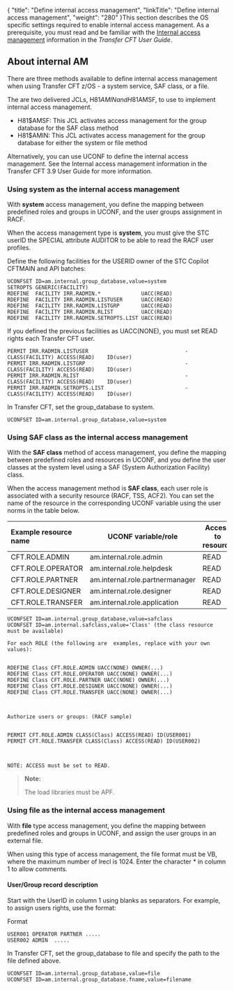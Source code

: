 {
    "title": "Define internal access management",
    "linkTitle": "Define internal access management",
    "weight": "280"
}This section describes the OS specific settings required to enable internal access management. As a prerequisite, you must read and be familiar with the [Internal access management](https://docs.axway.com/bundle/TransferCFT_38_UsersGuide_allOS_en_HTML5/page/Content/internal_access_mgt/internal_a_m_start_here.htm) information in the *Transfer CFT User Guide*.

## About internal AM

There are three methods available to define internal access management when using Transfer CFT z/OS - a system service, SAF class, or a file.

The are two delivered JCLs, H81$AMIN and H81$AMSF, to use to implement internal access management.

-   H81$AMSF: This JCL activates access management for the group database for the SAF class method
-   H81$AMIN: This JCL activates access management for the group database for either the system or file method

Alternatively, you can use UCONF to define the internal access management. See the Internal access management information in the Transfer CFT <span class="mc-variable axway_variables.Component_Version variable">3.9</span> <span class="mc-variable suite_variables.DocTypeUser variable">User Guide</span> for more information.

### Using system as the internal access management

With **system** access management, you define the mapping between predefined roles and groups in UCONF, and the user groups assignment in RACF.

When the access management type is **system**, you must give the STC userID the SPECIAL attribute AUDITOR to be able to read the RACF user profiles.

Define the following facilities for the USERID owner of the STC Copilot CFTMAIN and API batches:



    UCONFSET ID=am.internal.group_database,value=system
    SETROPTS GENERIC(FACILITY)
    RDEFINE  FACILITY IRR.RADMIN.*             UACC(READ)
    RDEFINE  FACILITY IRR.RADMIN.LISTUSER      UACC(READ)
    RDEFINE  FACILITY IRR.RADMIN.LISTGRP       UACC(READ)
    RDEFINE  FACILITY IRR.RADMIN.RLIST         UACC(READ)
    RDEFINE  FACILITY IRR.RADMIN.SETROPTS.LIST UACC(READ)

If you defined the previous facilities as UACC(NONE), you must set READ rights each Transfer CFT user.



    PERMIT IRR.RADMIN.LISTUSER                               -CLASS(FACILITY) ACCESS(READ)    ID(user)
    PERMIT IRR.RADMIN.LISTGRP                                -CLASS(FACILITY) ACCESS(READ)    ID(user)
    PERMIT IRR.RADMIN.RLIST                                  -CLASS(FACILITY) ACCESS(READ)    ID(user)
    PERMIT IRR.RADMIN.SETROPTS.LIST                          -CLASS(FACILITY) ACCESS(READ)    ID(user)

In Transfer CFT, set the <span class="code">group\_database</span> to <span class="code">system</span>.


    UCONFSET ID=am.internal.group_database,value=system

### Using SAF class as the internal access management

With the **SAF class** method of access management, you define the mapping between predefined roles and resources in UCONF, and you define the user classes at the system level using a SAF (System Authorization Facility) class.

When the access management method is **SAF class**, each user role is associated with a security resource (RACF, TSS, ACF2). You can set the name of the resource in the corresponding UCONF variable using the user norms in the table below.

<table>
   <thead>
      <tr>
<th style="text-align: left;" class="TableStyle-SynchTableStyle_interop-HeadE-Column1-Header1">Example resource name         </th>
<th class="TableStyle-SynchTableStyle_interop-HeadE-Column1-Header1">UCONF variable/role         </th>
<th style="text-align: center;" class="TableStyle-SynchTableStyle_interop-HeadD-Column1-Header1">Access to resource         </th>
      </tr>
   </thead>
   <tbody>
      <tr>
         <td>CFT.ROLE.ADMIN         </td>
         <td>am.internal.role.admin         </td>
         <td>READ         </td>
      </tr>
      <tr>
         <td>CFT.ROLE.OPERATOR         </td>
         <td>am.internal.role.helpdesk         </td>
         <td>READ         </td>
      </tr>
      <tr>
         <td>CFT.ROLE.PARTNER         </td>
         <td>am.internal.role.partnermanager         </td>
         <td>READ         </td>
      </tr>
      <tr>
         <td>CFT.ROLE.DESIGNER         </td>
         <td>am.internal.role.designer         </td>
         <td>READ         </td>
      </tr>
      <tr>
         <td>CFT.ROLE.TRANSFER         </td>
         <td>am.internal.role.application         </td>
         <td>READ         </td>
      </tr>
   </tbody>
</table>



    UCONFSET ID=am.internal.group_database,value=safclass
    UCONFSET ID=am.internal.safclass,value='Class' (the class resource must be available)
     
    For each ROLE (the following are  examples, replace with your own values):


    RDEFINE Class CFT.ROLE.ADMIN UACC(NONE) OWNER(...)
    RDEFINE Class CFT.ROLE.OPERATOR UACC(NONE) OWNER(...)
    RDEFINE Class CFT.ROLE.PARTNER UACC(NONE) OWNER(...)
    RDEFINE Class CFT.ROLE.DESIGNER UACC(NONE) OWNER(...)
    RDEFINE Class CFT.ROLE.TRANSFER UACC(NONE) OWNER(...)


     
    Authorize users or groups: (RACF sample)


    PERMIT CFT.ROLE.ADMIN CLASS(Class) ACCESS(READ) ID(USER001)
    PERMIT CFT.ROLE.TRANSFER CLASS(Class) ACCESS(READ) ID(USER002)


     
    NOTE: ACCESS must be set to READ.

> **Note:**
>
> The load libraries must be APF.

### Using file as the internal access management

With **file** type access management, you define the mapping between predefined roles and groups in UCONF, and assign the user groups in an external file.

When using this type of access management, the file format must be VB, where the maximum number of <span class="code">lrecl </span>is 1024. Enter the character \* in column 1 to allow comments.

#### User/Group record description

Start with the <span class="code">UserID </span>in column 1 using blanks as separators. For example, to assign users rights, use the format:

Format



    USER001 OPERATOR PARTNER .....
    USER002 ADMIN  ..... 

In Transfer CFT, set the <span class="code">group\_database</span> to file and specify the path to the file defined above.



    UCONFSET ID=am.internal.group_database,value=file
    UCONFSET ID=am.internal.group_database.fname,value=filename
